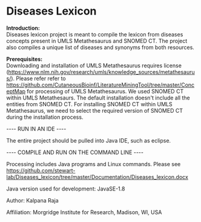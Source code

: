 # **Diseases Lexicon**   

**Introduction:**   
Diseases lexicon project is meant to compile the lexicon from diseases concepts present in UMLS Metathesaurus and SNOMED CT. The project also compiles a unique list of diseases and synonyms from both resources.

**Prerequisites:**   
Downloading and installation of UMLS Metathesaurus requires license (https://www.nlm.nih.gov/research/umls/knowledge_sources/metathesaurus/). Please refer refer to https://github.com/CutaneousBioinf/LiteratureMiningTool/tree/master/ConceptMap for processing of UMLS Metathesaurus. We used SNOMED CT within UMLS Metathesaurs. The default installation doesn't include all the entities from SNOMED CT. For installing SNOMED CT within UMLS Metathesaurus, we need to select the required version of SNOMED CT during the installation process.  

---- RUN IN AN IDE ----  

The entire project should be pulled into Java IDE, such as eclipse.  

---- COMPILE AND RUN ON THE COMMAND LINE ----

Processing includes Java programs and Linux commands. Please see https://github.com/stewart-lab/Diseases_lexicon/tree/master/Documentation/Diseases_lexicon.docx   

Java version used for development: JavaSE-1.8   

Author: Kalpana Raja   

Affiliation: Morgridge Institute for Research, Madison, WI, USA
